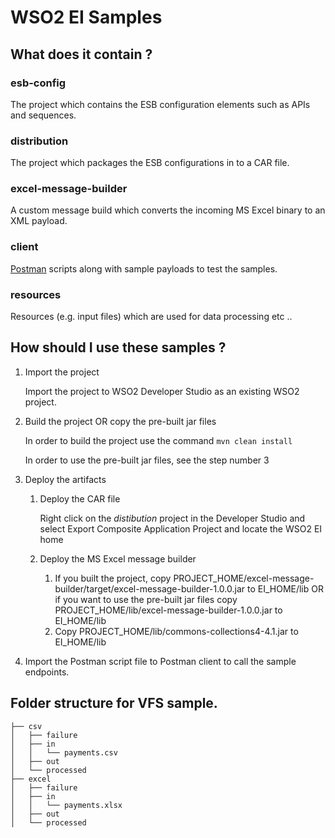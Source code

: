 # WSO2 EI Samples

## What does it contain ?

### esb-config

The project which contains the ESB configuration elements such as APIs and sequences.

### distribution

The project which packages the ESB configurations in to a CAR file.

### excel-message-builder

A custom message build which converts the incoming MS Excel binary to an XML payload.

### client

[Postman](https://www.getpostman.com/) scripts along with sample payloads to test the samples.

### resources

Resources (e.g. input files) which are used for data processing etc ..

## How should I use these samples ?

1. Import the project

      Import the project to WSO2 Developer Studio as an existing WSO2 project.

2. Build the project OR copy the pre-built jar files

      In order to build the project use the command `mvn clean install`
      
      In order to use the pre-built jar files, see the step number 3
      
      
   

3. Deploy the artifacts

   1. Deploy the CAR file

         Right click on the *distibution* project in the Developer Studio and select Export Composite Application Project and locate the WSO2 EI home

   2. Deploy the MS Excel message builder

         1. If you built the project, copy PROJECT_HOME/excel-message-builder/target/excel-message-builder-1.0.0.jar to EI_HOME/lib OR if you want to use the pre-built jar files copy PROJECT_HOME/lib/excel-message-builder-1.0.0.jar to EI_HOME/lib
         2. Copy PROJECT_HOME/lib/commons-collections4-4.1.jar to EI_HOME/lib

4. Import the Postman script file to Postman client to call the sample endpoints.

## Folder structure for VFS sample.

```
├── csv
│   ├── failure
│   ├── in
│   │   └── payments.csv
│   ├── out
│   └── processed
├── excel
│   ├── failure
│   ├── in
│   │   └── payments.xlsx
│   ├── out
│   └── processed
```


